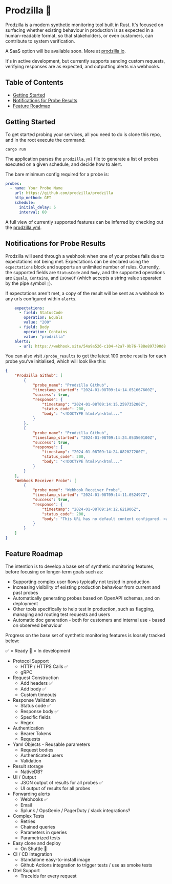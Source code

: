 # Prodzilla 🦖

Prodzilla is a modern synthetic monitoring tool built in Rust. It's focused on surfacing whether existing behaviour in production is as expected in a human-readable format, so that stakeholders, or even customers, can contribute to system verification. 

A SaaS option will be available soon. More at [prodzilla.io](https://prodzilla.io/).

It's in active development, but currently supports sending custom requests, verifying responses are as expected, and outputting alerts via webhooks.

## Table of Contents

- [Getting Started](#getting-started)
- [Notifications for Probe Results](#notifications-for-probe-results)
- [Feature Roadmap](#feature-roadmap)

## Getting Started

To get started probing your services, all you need to do is clone this repo, and in the root execute the command: 

```
cargo run
```

The application parses the `prodzilla.yml` file to generate a list of probes executed on a given schedule, and decide how to alert.

The bare minimum config required for a probe is: 

```yml
probes:
  - name: Your Probe Name
    url: https://github.com/prodzilla/prodzilla
    http_method: GET
    schedule:
      initial_delay: 5
      interval: 60
```

A full view of currently supported features can be inferred by checking out the [prodzilla.yml](/prodzilla.yml).


## Notifications for Probe Results

Prodzilla will send through a webhook when one of your probes fails due to expectations not being met. Expectations can be declared using the `expectations` block and supports an unlimited number of rules. Currently, the supported fields are `StatusCode` and `Body`, and the supported operations are `Equals`, `Contains`, and `IsOneOf` (which accepts a string value separated by the pipe symbol `|`). 

If expectations aren't met, a copy of the result will be sent as a webhook to any urls configured within `alerts`.

```yml
    expectations:
      - field: StatusCode
        operation: Equals 
        value: "200"
      - field: Body
        operation: Contains 
        value: "prodzilla"
    alerts:
      - url: https://webhook.site/54a9a526-c104-42a7-9b76-788e897390d8 
```

You can also visit `/probe_results` to get the latest 100 probe results for each probe you've initialised, which will look like this:

```json
{
    "Prodzilla Github": [
        {
            "probe_name": "Prodzilla Github",
            "timestamp_started": "2024-01-08T09:14:14.051667600Z",
            "success": true,
            "response": {
                "timestamp": "2024-01-08T09:14:15.259735200Z",
                "status_code": 200,
                "body": "<!DOCTYPE html>\n<html..."
            }
        },
        {
            "probe_name": "Prodzilla Github",
            "timestamp_started": "2024-01-08T09:14:24.053560100Z",
            "success": true,
            "response": {
                "timestamp": "2024-01-08T09:14:24.082027200Z",
                "status_code": 200,
                "body": "<!DOCTYPE html>\n<html..."
            }
        }
    ],
    "Webhook Receiver Probe": [
        {
            "probe_name": "Webhook Receiver Probe",
            "timestamp_started": "2024-01-08T09:14:11.052497Z",
            "success": true,
            "response": {
                "timestamp": "2024-01-08T09:14:12.621906Z",
                "status_code": 200,
                "body": "This URL has no default content configured. <a href=\"https://webhook.site/#!/54a9a526-c104-42a7-9b76-788e897390d8\">View in Webhook.site</a>."
            }
        }
    ]
}
```


## Feature Roadmap

The intention is to develop a base set of synthetic monitoring features, before focusing on longer-term goals such as:
- Supporting complex user flows typically not tested in production
- Increasing visibility of existing production behaviour from current and past probes
- Automatically generating probes based on OpenAPI schemas, and on deployment
- Other tools specifically to help test in production, such as flagging, managing and routing test requests and users
- Automatic doc generation - both for customers and internal use - based on observed behaviour

Progress on the base set of synthetic monitoring features is loosely tracked below:

:white_check_mark: = Ready
:bricks: = In development

- Protocol Support
    - HTTP / HTTPS Calls :white_check_mark:
    - gRPC
- Request Construction
    - Add headers :white_check_mark:
    - Add body :white_check_mark:
    - Custom timeouts
- Response Validation
    - Status code :white_check_mark:
    - Response body :white_check_mark:
    - Specific fields
    - Regex
- Authentication
    - Bearer Tokens
    - Requests
- Yaml Objects - Reusable parameters
    - Request bodies
    - Authenticated users
    - Validation
- Result storage
    - NativeDB?
- UI / Output
    - JSON output of results for all probes :white_check_mark:
    - UI output of results for all probes
- Forwarding alerts
    - Webhooks :white_check_mark:
    - Email
    - Splunk / OpsGenie / PagerDuty / slack integrations?
- Complex Tests
    - Retries
    - Chained queries
    - Parameters in queries
    - Parametrized tests
- Easy clone and deploy
    - On Shuttle :bricks:
- CI / CD Integration
    - Standalone easy-to-install image
    - Github Actions integration to trigger tests / use as smoke tests
- Otel Support
    - TraceIds for every request